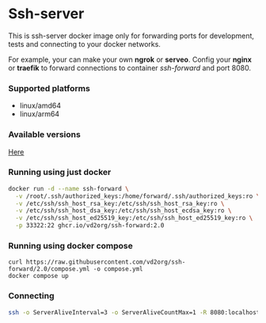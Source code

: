 # Ssh-server 

This is ssh-server docker image only for forwarding ports 
for development, tests and connecting to your docker networks.

For example, your can make your own **ngrok** or **serveo**. Config your **nginx** or **traefik**
to forward connections to container _ssh-forward_ and port 8080. 

### Supported platforms

* linux/amd64
* linux/arm64

### Available versions

[Here](https://github.com/users/vd2org/packages/container/package/ssh-forward)

### Running using just docker

```bash
docker run -d --name ssh-forward \
  -v /root/.ssh/authorized_keys:/home/forward/.ssh/authorized_keys:ro \
  -v /etc/ssh/ssh_host_rsa_key:/etc/ssh/ssh_host_rsa_key:ro \
  -v /etc/ssh/ssh_host_dsa_key:/etc/ssh/ssh_host_ecdsa_key:ro \
  -v /etc/ssh/ssh_host_ed25519_key:/etc/ssh/ssh_host_ed25519_key:ro \
  -p 33322:22 ghcr.io/vd2org/ssh-forward:2.0
```
### Running using docker compose

```shell
curl https://raw.githubusercontent.com/vd2org/ssh-forward/2.0/compose.yml -o compose.yml 
docker compose up
```

### Connecting

```bash
ssh -o ServerAliveInterval=3 -o ServerAliveCountMax=1 -R 8080:localhost:8080 -p 33322 -N -T forward@HOST
```
